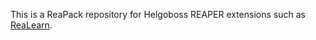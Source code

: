 This is a ReaPack repository for Helgoboss REAPER extensions such as [ReaLearn](https://github.com/helgoboss/realearn).